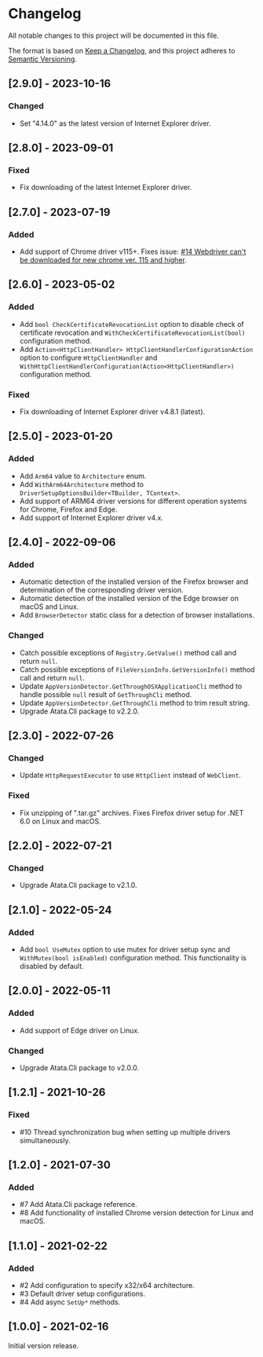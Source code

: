 # Changelog

All notable changes to this project will be documented in this file.

The format is based on [Keep a Changelog](https://keepachangelog.com/en/1.0.0/),
and this project adheres to [Semantic Versioning](https://semver.org/spec/v2.0.0.html).

## [2.9.0] - 2023-10-16

### Changed

- Set "4.14.0" as the latest version of Internet Explorer driver.

## [2.8.0] - 2023-09-01

### Fixed

- Fix downloading of the latest Internet Explorer driver.

## [2.7.0] - 2023-07-19

### Added

- Add support of Chrome driver v115+.
  Fixes issue: [#14 Webdriver can't be downloaded for new chrome ver. 115 and higher](https://github.com/atata-framework/atata-webdriversetup/issues/14).

## [2.6.0] - 2023-05-02

### Added

- Add `bool CheckCertificateRevocationList` option to disable check of certificate revocation
  and `WithCheckCertificateRevocationList(bool)` configuration method.
- Add `Action<HttpClientHandler> HttpClientHandlerConfigurationAction` option to configure `HttpClientHandler`
  and `WithHttpClientHandlerConfiguration(Action<HttpClientHandler>)` configuration method.

### Fixed

- Fix downloading of Internet Explorer driver v4.8.1 (latest).

## [2.5.0] - 2023-01-20

### Added

- Add `Arm64` value to `Architecture` enum.
- Add `WithArm64Architecture` method to `DriverSetupOptionsBuilder<TBuilder, TContext>`.
- Add support of ARM64 driver versions for different operation systems for Chrome, Firefox and Edge.
- Add support of Internet Explorer driver v4.x.

## [2.4.0] - 2022-09-06

### Added

- Automatic detection of the installed version of the Firefox browser and determination of the corresponding driver version.
- Automatic detection of the installed version of the Edge browser on macOS and Linux.
- Add `BrowserDetector` static class for a detection of browser installations.

### Changed

- Catch possible exceptions of `Registry.GetValue()` method call and return `null`.
- Catch possible exceptions of `FileVersionInfo.GetVersionInfo()` method call and return `null`.
- Update `AppVersionDetector.GetThroughOSXApplicationCli` method to handle possible `null` result of `GetThroughCli` method.
- Update `AppVersionDetector.GetThroughCli` method to trim result string.
- Upgrade Atata.Cli package to v2.2.0.

## [2.3.0] - 2022-07-26

### Changed

- Update `HttpRequestExecutor` to use `HttpClient` instead of `WebClient`.

### Fixed

- Fix unzipping of ".tar.gz" archives. Fixes Firefox driver setup for .NET 6.0 on Linux and macOS.

## [2.2.0] - 2022-07-21

### Changed

- Upgrade Atata.Cli package to v2.1.0.

## [2.1.0] - 2022-05-24

### Added

- Add `bool UseMutex` option to use mutex for driver setup sync
  and `WithMutex(bool isEnabled)` configuration method.
  This functionality is disabled by default.

## [2.0.0] - 2022-05-11

### Added

- Add support of Edge driver on Linux.

### Changed

- Upgrade Atata.Cli package to v2.0.0.

## [1.2.1] - 2021-10-26

### Fixed

- #10 Thread synchronization bug when setting up multiple drivers simultaneously.

## [1.2.0] - 2021-07-30

### Added

- #7 Add Atata.Cli package reference.
- #8 Add functionality of installed Chrome version detection for Linux and macOS.

## [1.1.0] - 2021-02-22

### Added

- #2 Add configuration to specify x32/x64 architecture.
- #3 Default driver setup configurations.
- #4 Add async `SetUp*` methods.

## [1.0.0] - 2021-02-16

Initial version release.